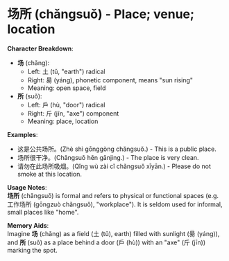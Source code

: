 # **场所 (chǎngsuǒ) - Place; venue; location**

**Character Breakdown**:  
- **场** (chǎng):
  - Left: 土 (tǔ, "earth") radical
  - Right: 昜 (yáng), phonetic component, means "sun rising"
  - Meaning: open space, field  
- **所** (suǒ):
  - Left: 戶 (hù, "door") radical
  - Right: 斤 (jīn, "axe") component
  - Meaning: place, location

**Examples**:  
- 这是公共场所。(Zhè shì gōnggòng chǎngsuǒ.) - This is a public place.  
- 场所很干净。(Chǎngsuǒ hěn gānjìng.) - The place is very clean.  
- 请勿在此场所吸烟。(Qǐng wù zài cǐ chǎngsuǒ xīyān.) - Please do not smoke at this location.

**Usage Notes**:  
**场所** (chǎngsuǒ) is formal and refers to physical or functional spaces (e.g. 工作场所 (gōngzuò chǎngsuǒ), "workplace"). It is seldom used for informal, small places like "home".

**Memory Aids**:  
Imagine **场** (chǎng) as a field (土 (tǔ), earth) filled with sunlight (昜 (yáng)), and **所** (suǒ) as a place behind a door (戶 (hù)) with an "axe" (斤 (jīn)) marking the spot.